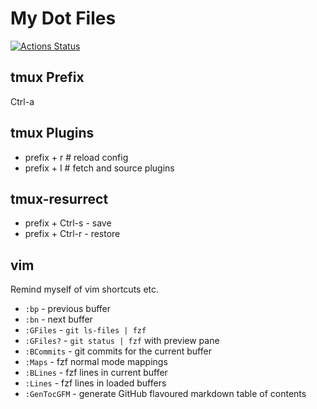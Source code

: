 # My Dot Files

[![Actions Status](https://github.com/oalders/dot-files/workflows/Build/badge.svg)](https://github.com/oalders/dot-files/actions)

## tmux Prefix

Ctrl-a

## tmux Plugins

* prefix + r # reload config
* prefix + I # fetch and source plugins

## tmux-resurrect

* prefix + Ctrl-s - save
* prefix + Ctrl-r - restore

## vim

Remind myself of vim shortcuts etc.

* `:bp` - previous buffer
* `:bn` - next buffer
* `:GFiles` - `git ls-files | fzf`
* `:GFiles?` - `git status | fzf` with preview pane
* `:BCommits` - git commits for the current buffer
* `:Maps` - fzf normal mode mappings
* `:BLines` - fzf lines in current buffer
* `:Lines` - fzf lines in loaded buffers
* `:GenTocGFM` - generate GitHub flavoured markdown table of contents
